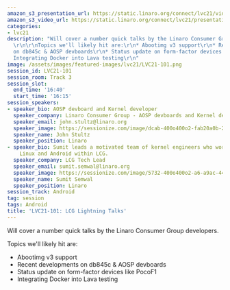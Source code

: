 ```yaml
---
amazon_s3_presentation_url: https://static.linaro.org/connect/lvc21/videos/lvc21-101.mp4
amazon_s3_video_url: https://static.linaro.org/connect/lvc21/presentations/lvc21-101.pdf
categories:
- lvc21
description: "Will cover a number quick talks by the Linaro Consumer Group developers.
  \r\n\r\nTopics we'll likely hit are:\r\n* Abootimg v3 support\r\n* Recent developments
  on db845c & AOSP devboards\r\n* Status update on form-factor devices like PocoF1\r\n*
  Integrating Docker into Lava testing\r\n"
image: /assets/images/featured-images/lvc21/LVC21-101.png
session_id: LVC21-101
session_room: Track 3
session_slot:
  end_time: '16:40'
  start_time: '16:15'
session_speakers:
- speaker_bio: AOSP devboard and Kernel developer
  speaker_company: Linaro Consumer Group - AOSP devboards and Kernel developer
  speaker_email: john.stultz@linaro.org
  speaker_image: https://sessionize.com/image/dcab-400o400o2-fab20a0b-26af-4c23-844e-c878b236a911.jpg
  speaker_name: John Stultz
  speaker_position: Linaro
- speaker_bio: Sumit leads a motivated team of kernel engineers who work on everything
    Linux and Android within LCG.
  speaker_company: LCG Tech Lead
  speaker_email: sumit.semwal@linaro.org
  speaker_image: https://sessionize.com/image/5732-400o400o2-a6-a9ac-4419-b3db-99e1262d684d.665b90a1-1fa3-4f72-9f06-86dea467f35d.jpg
  speaker_name: Sumit Semwal
  speaker_position: Linaro
session_track: Android
tag: session
tags: Android
title: 'LVC21-101: LCG Lightning Talks'
---
```


Will cover a number quick talks by the Linaro Consumer Group developers. 

Topics we'll likely hit are:
* Abootimg v3 support
* Recent developments on db845c & AOSP devboards
* Status update on form-factor devices like PocoF1
* Integrating Docker into Lava testing